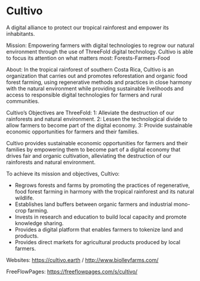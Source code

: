 # Cultivo

A digital alliance to protect our tropical rainforest and empower its inhabitants.

Mission:
Empowering farmers with digital technologies to regrow our natural environment through the use of ThreeFold digital technology. Cultivo is able to focus its attention on what matters most: Forests-Farmers-Food

About:
In the tropical rainforest of southern Costa Rica, Cultivo is an organization that carries out and promotes reforestation and organic food forest farming, using regenerative methods and practices in close harmony with the natural environment while providing sustainable livelihoods and access to responsible digital technologies for farmers and rural communities.

Cultivo’s Objectives are ThreeFold:
    1: Alleviate the destruction of our rainforests and natural environment.
    2: Lessen the technological divide to allow farmers to become part of the digital economy.
    3: Provide sustainable economic opportunities for farmers and their families.

Cultivo provides sustainable economic opportunities for farmers and their families by empowering them to become part of a digital economy that drives fair and organic cultivation, alleviating the destruction of our rainforests and natural environment. 

To achieve its mission and objectives, Cultivo:
- Regrows forests and farms by promoting the practices of regenerative, food forest farming in harmony with the tropical rainforest and its natural wildlife.
- Establishes land buffers between organic farmers and industrial mono-crop farming. 
- Invests in research and education to build local capacity and promote knowledge sharing.
- Provides a digital platform that enables farmers to tokenize land and products.
- Provides direct markets for agricultural products produced by local farmers.

Websites: https://cultivo.earth  / http://www.biolleyfarms.com/

FreeFlowPages: https://freeflowpages.com/s/cultivo/ 